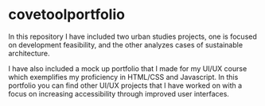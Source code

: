 # covetoolportfolio

In this repository I have included two urban studies projects, one is focused on development feasibility, and the other analyzes cases of sustainable architecture.

I have also included a mock up portfolio that I made for my UI/UX course which exemplifies my proficiency in HTML/CSS and Javascript. In this portfolio you can find
other UI/UX projects that I have worked on with a focus on increasing accessibility through improved user interfaces. 

